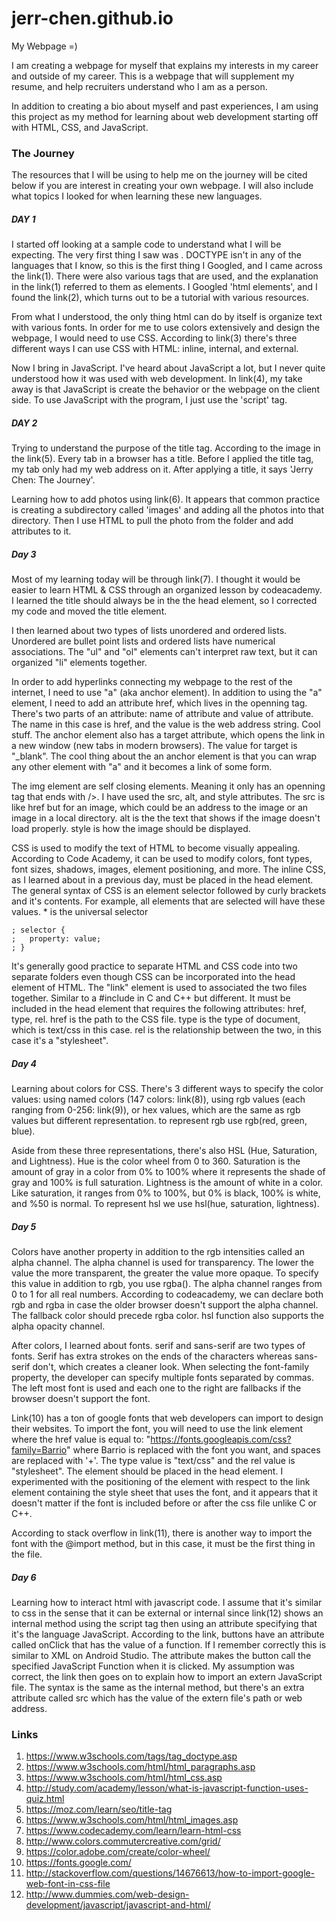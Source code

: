 # jerr-chen.github.io
My Webpage =)

I am creating a webpage for myself that explains my interests in my career and outside of my career. This is a webpage that will supplement my resume, and help recruiters understand who I am as a person.

In addition to creating a bio about myself and past experiences, I am using this project as my method for learning about web development starting off with HTML, CSS, and JavaScript.

### <b>The Journey</b>
The resources that I will be using to help me on the journey will be cited below if you are interest in creating your own webpage. I will also include what topics I looked for when learning these new languages.

##### DAY 1
<p>I started off looking at a sample code to understand what I will be expecting. The very first thing I saw was <!DOCTYPE html>. DOCTYPE isn't in any of the languages that I know, so this is the first thing I Googled, and I came across the link(1). There were also various tags that are used, and the explanation in the link(1) referred to them as elements. I Googled 'html elements', and I found the link(2), which turns out to be a tutorial with various resources.</p>
<p>From what I understood, the only thing html can do by itself is organize text with various fonts. In order for me to use colors extensively and design the webpage, I would need to use CSS. According to link(3) there's three different ways I can use CSS with HTML: inline, internal, and external.</p>
<p>Now I bring in JavaScript. I've heard about JavaScript a lot, but I never quite understood how it was used with web development. In link(4), my take away is that JavaScript is create the behavior or the webpage on the client side. To use JavaScript with the program, I just use the 'script' tag.</p>

##### DAY 2
<p>Trying to understand the purpose of the title tag. According to the image in the link(5). Every tab in a browser has a title. Before I applied the title tag, my tab only had my web address on it. After applying a title, it says 'Jerry Chen: The Journey'.</p>
<p>Learning how to add photos using link(6). It appears that common practice is creating a subdirectory called 'images' and adding all the photos into that directory. Then I use HTML to pull the photo from the folder and add attributes to it.</p>

##### Day 3

Most of my learning today will be through link(7). I thought it would be easier to learn HTML & CSS through an organized lesson by codeacademy. I learned the title should always be in the the head element, so I corrected my code and moved the title element.

I then learned about two types of lists unordered and ordered lists. Unordered are bullet point lists and ordered lists have numerical associations. The "ul" and "ol" elements can't interpret raw text, but it can organized "li" elements together.

In order to add hyperlinks connecting my webpage to the rest of the internet, I need to use "a" (aka anchor element). In addition to using the "a" element, I need to add an attribute href, which lives in the openning tag. There's two parts of an attribute: name of attribute and value of attribute. The name in this case is href, and the value is the web address string. Cool stuff. The anchor element also has a target attribute, which opens the link in a new window (new tabs in modern browsers). The value for target is "_blank". The cool thing about the an anchor element is that you can wrap any other element with "a" and it becomes a link of some form.

The img element are self closing elements. Meaning it only has an openning tag that ends with />. I have used the src, alt, and style attributes. The src is like href but for an image, which could be an address to the image or an image in a local directory. alt is the the text that shows if the image doesn't load properly. style is how the image should be displayed.

CSS is used to modify the text of HTML to become visually appealing. According to Code Academy, it can be used to modify colors, font types, font sizes, shadows, images, element positioning, and more. The inline CSS, as I learned about in a previous day, must be placed in the head element. The general syntax of CSS is an element selector followed by curly brackets and it's contents. For example, all elements that are selected will have these values. * is the universal selector
	
	; selector {
	; 	property: value;
	; }

It's generally good practice to separate HTML and CSS code into two separate folders even though CSS can be incorporated into the head element of HTML. The "link" element is used to associated the two files together. Similar to a #include in C and C++ but different. It must be included in the head element that requires the following attributes: href, type, rel. href is the path to the CSS file. type is the type of document, which is text/css in this case. rel is the relationship between the two, in this case it's a "stylesheet".

##### Day 4

Learning about colors for CSS. There's 3 different ways to specify the color values: using named colors (147 colors: link(8)), using rgb values (each ranging from 0-256: link(9)), or hex values, which are the same as rgb values but different representation. to represent rgb use rgb(red, green, blue).

Aside from these three representations, there's also HSL (Hue, Saturation, and Lightness). Hue is the color wheel from 0 to 360. Saturation is the amount of gray in a color from 0% to 100% where it represents the shade of gray and 100% is full saturation. Lightness is the amount of white in a color. Like saturation, it ranges from 0% to 100%, but 0% is black, 100% is white, and %50 is normal. To represent hsl we use hsl(hue, saturation, lightness).

##### Day 5

Colors have another property in addition to the rgb intensities called an alpha channel. The alpha channel is used for transparency. The lower the value the more transparent, the greater the value more opaque. To specify this value in addition to rgb, you use rgba(). The alpha channel ranges from 0 to 1 for all real numbers. According to codeacademy, we can declare both rgb and rgba in case the older browser doesn't support the alpha channel. The fallback color should precede rgba color. hsl function also supports the alpha opacity channel.

After colors, I learned about fonts. serif and sans-serif are two types of fonts. Serif has extra strokes on the ends of the characters whereas sans-serif don't, which creates a cleaner look. When selecting the font-family property, the developer can specify multiple fonts separated by commas. The left most font is used and each one to the right are fallbacks if the browser doesn't support the font.

Link(10) has a ton of google fonts that web developers can import to design their websites. To import the font, you will need to use the link element where the href value is equal to: "https://fonts.googleapis.com/css?family=Barrio" where Barrio is replaced with the font you want, and spaces are replaced with '+'. The type value is "text/css" and the rel value is "stylesheet". The element should be placed in the head element. I experimented with the positioning of the element with respect to the link element containing the style sheet that uses the font, and it appears that it doesn't matter if the font is included before or after the css file unlike C or C++.
  
According to stack overflow in link(11), there is another way to import the font with the @import method, but in this case, it must be the first thing in the file.

##### Day 6

Learning how to interact html with javascript code. I assume that it's similar to css in the sense that it can be external or internal since link(12) shows an internal method using the script tag then using an attribute specifying that it's the language JavaScript. According to the link, buttons have an attribute called onClick that has the value of a function. If I remember correctly this is similar to XML on Android Studio. The attribute makes the button call the specified JavaScript Function when it is clicked. My assumption was correct, the link then goes on to explain how to import an extern JavaScript file. The syntax is the same as the internal method, but there's an extra attribute called src which has the value of the extern file's path or web address.



### Links
1. https://www.w3schools.com/tags/tag_doctype.asp
2. https://www.w3schools.com/html/html_paragraphs.asp
3. https://www.w3schools.com/html/html_css.asp
4. http://study.com/academy/lesson/what-is-javascript-function-uses-quiz.html
5. https://moz.com/learn/seo/title-tag
6. https://www.w3schools.com/html/html_images.asp
7. https://www.codecademy.com/learn/learn-html-css
8. http://www.colors.commutercreative.com/grid/
9. https://color.adobe.com/create/color-wheel/
10. https://fonts.google.com/
11. http://stackoverflow.com/questions/14676613/how-to-import-google-web-font-in-css-file
12. http://www.dummies.com/web-design-development/javascript/javascript-and-html/






